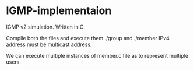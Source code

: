 # IGMP-implementaion
IGMP v2 simulation. Written in C.

Compile both the files and execute them ./group <IPv4> and ./member <IPv4>
IPv4 address must be multicast address.

We can execute multiple instances of member.c file as to represent multiple users. 
